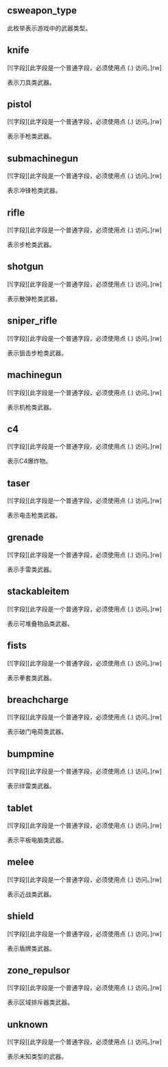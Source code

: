 ## csweapon_type

此枚举表示游戏中的武器类型。

## knife

[![字段][此字段是一个普通字段，必须使用点 (.) 访问。]rw]

表示刀具类武器。

## pistol

[![字段][此字段是一个普通字段，必须使用点 (.) 访问。]rw]

表示手枪类武器。

## submachinegun

[![字段][此字段是一个普通字段，必须使用点 (.) 访问。]rw]

表示冲锋枪类武器。

## rifle

[![字段][此字段是一个普通字段，必须使用点 (.) 访问。]rw]

表示步枪类武器。

## shotgun

[![字段][此字段是一个普通字段，必须使用点 (.) 访问。]rw]

表示散弹枪类武器。

## sniper_rifle

[![字段][此字段是一个普通字段，必须使用点 (.) 访问。]rw]

表示狙击步枪类武器。

## machinegun

[![字段][此字段是一个普通字段，必须使用点 (.) 访问。]rw]

表示机枪类武器。

## c4

[![字段][此字段是一个普通字段，必须使用点 (.) 访问。]rw]

表示C4爆炸物。

## taser

[![字段][此字段是一个普通字段，必须使用点 (.) 访问。]rw]

表示电击枪类武器。

## grenade

[![字段][此字段是一个普通字段，必须使用点 (.) 访问。]rw]

表示手雷类武器。

## stackableitem

[![字段][此字段是一个普通字段，必须使用点 (.) 访问。]rw]

表示可堆叠物品类武器。

## fists

[![字段][此字段是一个普通字段，必须使用点 (.) 访问。]rw]

表示拳套类武器。

## breachcharge

[![字段][此字段是一个普通字段，必须使用点 (.) 访问。]rw]

表示破门电荷类武器。

## bumpmine

[![字段][此字段是一个普通字段，必须使用点 (.) 访问。]rw]

表示绊雷类武器。

## tablet

[![字段][此字段是一个普通字段，必须使用点 (.) 访问。]rw]

表示平板电脑类武器。

## melee

[![字段][此字段是一个普通字段，必须使用点 (.) 访问。]rw]

表示近战类武器。

## shield

[![字段][此字段是一个普通字段，必须使用点 (.) 访问。]rw]

表示盾牌类武器。

## zone_repulsor

[![字段][此字段是一个普通字段，必须使用点 (.) 访问。]rw]

表示区域排斥器类武器。

## unknown

[![字段][此字段是一个普通字段，必须使用点 (.) 访问。]rw]

表示未知类型的武器。
```